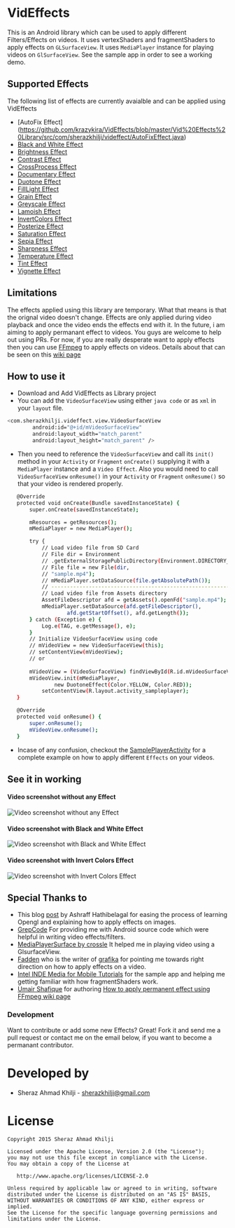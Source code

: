 # VidEffects
This is an Android library which can be used to apply different Filters/Effects on videos. It uses vertexShaders and fragmentShaders to apply effects on `GLSurfaceView`. It uses `MediaPlayer` instance for playing videos on `GlSurfaceView`. See the sample app in order to see a working demo.

## Supported Effects

The following list of effects are currently avaialble and can be applied using VidEffects
* [AutoFix Effect] (https://github.com/krazykira/VidEffects/blob/master/Vid%20Effects%20Library/src/com/sherazkhilji/videffect/AutoFixEffect.java)
* [Black and White Effect](https://github.com/krazykira/VidEffects/blob/master/Vid%20Effects%20Library/src/com/sherazkhilji/videffect/BlackAndWhiteEffect.java)
* [Brightness Effect](https://github.com/krazykira/VidEffects/blob/master/Vid%20Effects%20Library/src/com/sherazkhilji/videffect/BrightnessEffect.java)
* [Contrast Effect](https://github.com/krazykira/VidEffects/blob/master/Vid%20Effects%20Library/src/com/sherazkhilji/videffect/ContrastEffect.java)
* [CrossProcess Effect](https://github.com/krazykira/VidEffects/blob/master/Vid%20Effects%20Library/src/com/sherazkhilji/videffect/CrossProcessEffect.java)
* [Documentary Effect](https://github.com/krazykira/VidEffects/blob/master/Vid%20Effects%20Library/src/com/sherazkhilji/videffect/DocumentaryEffect.java)
* [Duotone Effect](https://github.com/krazykira/VidEffects/blob/master/Vid%20Effects%20Library/src/com/sherazkhilji/videffect/DuotoneEffect.java)
* [FillLight Effect](https://github.com/krazykira/VidEffects/blob/master/Vid%20Effects%20Library/src/com/sherazkhilji/videffect/FillLightEffect.java)
* [Grain Effect](https://github.com/krazykira/VidEffects/blob/master/Vid%20Effects%20Library/src/com/sherazkhilji/videffect/GrainEffect.java)
* [Greyscale Effect](https://github.com/krazykira/VidEffects/blob/master/Vid%20Effects%20Library/src/com/sherazkhilji/videffect/GreyScaleEffect.java)
* [Lamoish Effect](https://github.com/krazykira/VidEffects/blob/master/Vid%20Effects%20Library/src/com/sherazkhilji/videffect/LamoishEffect.java)
* [InvertColors Effect](https://github.com/krazykira/VidEffects/blob/master/Vid%20Effects%20Library/src/com/sherazkhilji/videffect/InvertColorsEffect.java)
* [Posterize Effect](https://github.com/krazykira/VidEffects/blob/master/Vid%20Effects%20Library/src/com/sherazkhilji/videffect/PosterizeEffect.java)
* [Saturation Effect](https://github.com/krazykira/VidEffects/blob/master/Vid%20Effects%20Library/src/com/sherazkhilji/videffect/SaturationEffect.java)
* [Sepia Effect](https://github.com/krazykira/VidEffects/blob/master/Vid%20Effects%20Library/src/com/sherazkhilji/videffect/SepiaEffect.java)
* [Sharpness Effect](https://github.com/krazykira/VidEffects/blob/master/Vid%20Effects%20Library/src/com/sherazkhilji/videffect/SharpnessEffect.java)
* [Temperature Effect](https://github.com/krazykira/VidEffects/blob/master/Vid%20Effects%20Library/src/com/sherazkhilji/videffect/TemperatureEffect.java)
* [Tint Effect](https://github.com/krazykira/VidEffects/blob/master/Vid%20Effects%20Library/src/com/sherazkhilji/videffect/TintEffect.java)
* [Vignette Effect](https://github.com/krazykira/VidEffects/blob/master/Vid%20Effects%20Library/src/com/sherazkhilji/videffect/VignetteEffect.java)


## Limitations

The effects applied using this library are temporary. What that means is that the orignal video doesn't change. Effects are only applied during video playback and once the video ends the effects end with it. In the future, i am aiming to apply permanant effect to videos. You guys are welcome to help out using PRs. 
For now, if you are really desperate want to apply effects then you can use [FFmpeg](https://ffmpeg.org/) to apply effects on videos. Details about that can be seen on this [wiki page](https://github.com/krazykira/VidEffects/wiki/Permanent-video-effects)

## How to use it

- Download and Add VidEffects as Library project
- You can add the `VideoSurfaceView` using either `java code` or as `xml` in your `layout` file.
```sh
<com.sherazkhilji.videffect.view.VideoSurfaceView
        android:id="@+id/mVideoSurfaceView"
        android:layout_width="match_parent"
        android:layout_height="match_parent" />
```
- Then you need to reference the `VideoSurfaceView` and call its `init()` method in your `Activity` or `Fragment` `onCreate()` supplying it with a `MediaPlayer` instance and a `Video Effect`. Also you would need to call `VideoSurfaceView` `onResume()` in your `Activity` or `Fragment`  `onResume()` so that your video is rendered properly.

 ```sh
 	@Override
	protected void onCreate(Bundle savedInstanceState) {
		super.onCreate(savedInstanceState);

		mResources = getResources();
		mMediaPlayer = new MediaPlayer();

		try {
			// Load video file from SD Card
			// File dir = Environment
			// .getExternalStoragePublicDirectory(Environment.DIRECTORY_DOWNLOADS);
			// File file = new File(dir,
			// "sample.mp4");
			// mMediaPlayer.setDataSource(file.getAbsolutePath());
			// -----------------------------------------------------------------------
			// Load video file from Assets directory
			AssetFileDescriptor afd = getAssets().openFd("sample.mp4");
			mMediaPlayer.setDataSource(afd.getFileDescriptor(),
					afd.getStartOffset(), afd.getLength());
		} catch (Exception e) {
			Log.e(TAG, e.getMessage(), e);
		}
		// Initialize VideoSurfaceView using code
		// mVideoView = new VideoSurfaceView(this);
		// setContentView(mVideoView);
		// or
	
		mVideoView = (VideoSurfaceView) findViewById(R.id.mVideoSurfaceView);
		mVideoView.init(mMediaPlayer,
				new DuotoneEffect(Color.YELLOW, Color.RED));
	        setContentView(R.layout.activity_sampleplayer);
	}

	@Override
	protected void onResume() {
		super.onResume();
		mVideoView.onResume();
	}
 ```


- Incase of any confusion, checkout the [SamplePlayerActivity](https://github.com/krazykira/VidEffects/blob/master/Vid%20Effects%20Library/src/com/sherazkhilji/videffect/sample/SamplePlayerActivity.java) for a complete example on how to apply different `Effects` on your videos.

## See it in working

#### Video screenshot without any Effect
![Video screenshot without any Effect](https://cloud.githubusercontent.com/assets/2201511/9244232/ded8b760-41b2-11e5-9e4b-54d7c0b9cfca.png)

#### Video screenshot with Black and White Effect
![Video screenshot with Black and White Effect](https://cloud.githubusercontent.com/assets/2201511/9244235/e75ab7a8-41b2-11e5-90b7-33d944d1d6c8.png)

#### Video screenshot with Invert Colors Effect
![Video screenshot with Invert Colors Effect](https://cloud.githubusercontent.com/assets/2201511/9244236/ea09d344-41b2-11e5-9e71-f04601fd61e9.png)

## Special Thanks to

* This blog [post](http://code.tutsplus.com/tutorials/how-to-use-android-media-effects-with-opengl-es--cms-23650) by Ashraff Hathibelagal for easing the process of learning Opengl and explaining how to apply effects on images.
* [GrepCode](http://grepcode.com/file/repository.grepcode.com/java/ext/com.google.android/android/5.0.1_r1/android/filterpacks/imageproc/package-info.java) For providing me with Android source code which were helpful in writing video effects/filters.
* [MediaPlayerSurface by crossle](https://github.com/crossle/MediaPlayerSurface) It helped me in playing video using a GlsurfaceView.
* [Fadden](http://stackoverflow.com/questions/31805837/applying-effects-on-video-being-played/31958741#comment51571387_31805837) who is the writer of [grafika](https://github.com/google/grafika) for pointing me towards right direction on how to apply effects on a video.
* [Intel INDE Media for Mobile Tutorials](https://software.intel.com/en-us/articles/intel-inde-media-pack-for-android-tutorials-building-samples) for the sample app and helping me getting familiar with how fragmentShaders work.
* [Umair Shafique](https://github.com/muhammad-umair-khan) for authoring [How to apply permanent effect using FFmpeg wiki page](https://github.com/krazykira/VidEffects/wiki/Permanent-video-effects)
 

### Development

Want to contribute or add some new Effects? Great! Fork it and send me a pull request or contact me on the email below, if you want to become a permanant contributor.


Developed by
============

* Sheraz Ahmad Khilji - <sherazkhilji@gmail.com>


License
=======

    Copyright 2015 Sheraz Ahmad Khilji

    Licensed under the Apache License, Version 2.0 (the "License");
    you may not use this file except in compliance with the License.
    You may obtain a copy of the License at

       http://www.apache.org/licenses/LICENSE-2.0

    Unless required by applicable law or agreed to in writing, software
    distributed under the License is distributed on an "AS IS" BASIS,
    WITHOUT WARRANTIES OR CONDITIONS OF ANY KIND, either express or implied.
    See the License for the specific language governing permissions and
    limitations under the License.
